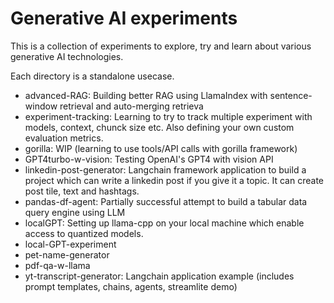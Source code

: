 # Generative AI experiments

This is a collection of experiments to explore, try and learn about various generative AI technologies.

Each directory is a standalone usecase.

- advanced-RAG: Building better RAG using LlamaIndex with sentence-window retrieval and auto-merging retrieva
- experiment-tracking: Learning to try to track multiple experiment with models, context, chunck size etc. Also defining your own custom evaluation metrics.
- gorilla: WIP (learning to use tools/API calls with gorilla framework)  
- GPT4turbo-w-vision: Testing OpenAI's GPT4 with vision API
- linkedin-post-generator: Langchain framework application to build a project which can write a linkedin post if you give it a topic. It can create post tile, text and hashtags.
- pandas-df-agent: Partially successful attempt to build a tabular data query engine using LLM
- localGPT: Setting up llama-cpp on your local machine which enable access to quantized models.
- local-GPT-experiment
- pet-name-generator
- pdf-qa-w-llama
- yt-transcript-generator: Langchain application example (includes prompt templates, chains, agents, streamlite demo)
